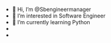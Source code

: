 - 👋 Hi, I’m @Sbengineermanager
- 👀 I’m interested in Software Engineer
- 🌱 I’m currently learning Python
- 
- 

<!---
Sbengineermanager/Sbengineermanager is a ✨ special ✨ repository because its `README.md` (this file) appears on your GitHub profile.
You can click the Preview link to take a look at your changes.
--->
